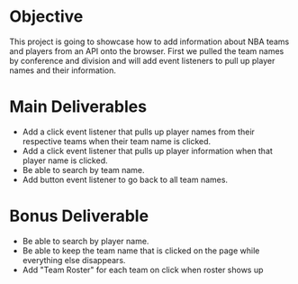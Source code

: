 # Objective
This project is going to showcase how to add information about NBA teams and players from an API onto the browser. First we pulled the team names by conference and division and will add event listeners to pull up player names and their information.

# Main Deliverables
- Add a click event listener that pulls up player names from their respective teams when their team name is clicked.
- Add a click event listener that pulls up player information when that player name is clicked.
- Be able to search by team name.
- Add button event listener to go back to all team names.

# Bonus Deliverable
- Be able to search by player name.
- Be able to keep the team name that is clicked on the page while everything else disappears.
- Add "Team Roster" for each team on click when roster shows up
